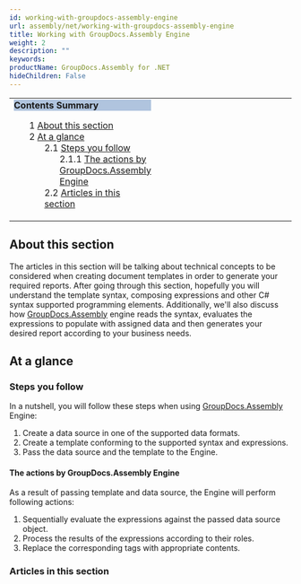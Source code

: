 ```yaml
---
id: working-with-groupdocs-assembly-engine
url: assembly/net/working-with-groupdocs-assembly-engine
title: Working with GroupDocs.Assembly Engine
weight: 2
description: ""
keywords: 
productName: GroupDocs.Assembly for .NET
hideChildren: False
---
```

<table class="sectionMacro" border="0" cellpadding="5" cellspacing="0" width="100%"><tbody><tr><td valign="top" width="50%"><div class="panel" style="border-top-width: 1px; border-right-width: 1px; border-bottom-width: 1px; border-left-width: 1px;"><div class="panelHeader" style="border-bottom-width: 1px; background-color: rgb(176, 196, 222);"><b>Contents Summary</b></div><div class="panelContent"><style type="text/css">div.rbtoc1593026664064 { padding-top: 0px; padding-right: 0px; padding-bottom: 0px; padding-left: 0px; }div.rbtoc1593026664064 ul { list-style-type: none; list-style-image: none; margin-left: 0px; }div.rbtoc1593026664064 li { margin-left: 0px; padding-left: 0px; }</style><div class="toc rbtoc1593026664064"><ul class="toc-indentation"><li><span class="TOCOutline">1</span> <a href="#WorkingwithGroupDocs.AssemblyEngine-Aboutthissection">About this section</a></li><li><span class="TOCOutline">2</span> <a href="#WorkingwithGroupDocs.AssemblyEngine-Ataglance">At a glance</a><ul class="toc-indentation"><li><span class="TOCOutline">2.1</span> <a href="#WorkingwithGroupDocs.AssemblyEngine-Stepsyoufollow">Steps you follow</a><ul class="toc-indentation"><li><span class="TOCOutline">2.1.1</span> <a href="#WorkingwithGroupDocs.AssemblyEngine-TheactionsbyGroupDocs.AssemblyEngine">The actions by GroupDocs.Assembly Engine</a></li></ul></li><li><span class="TOCOutline">2.2</span> <a href="#WorkingwithGroupDocs.AssemblyEngine-Articlesinthissection">Articles in this section</a></li></ul></li></ul></div></div></div></td><td valign="top" width="15%">&nbsp;</td><td valign="top" width="35%">&nbsp;</td></tr></tbody></table>

## About this section

The articles in this section will be talking about technical concepts to be considered when creating document templates in order to generate your required reports. After going through this section, hopefully you will understand the template syntax, composing expressions and other C# syntax supported programming elements. Additionally, we'll also discuss how [GroupDocs.Assembly](https://apireference.groupdocs.com/net/assembly) engine reads the syntax, evaluates the expressions to populate with assigned data and then generates your desired report according to your business needs.

## At a glance

### Steps you follow

In a nutshell, you will follow these steps when using [GroupDocs.Assembly](https://apireference.groupdocs.com/net/assembly) Engine:

1.  Create a data source in one of the supported data formats.
2.  Create a template conforming to the supported syntax and expressions.
3.  Pass the data source and the template to the Engine.

#### The actions by GroupDocs.Assembly Engine

As a result of passing template and data source, the Engine will perform following actions:

1.  Sequentially evaluate the expressions against the passed data source object.
2.  Process the results of the expressions according to their roles.
3.  Replace the corresponding tags with appropriate contents.

### Articles in this section

